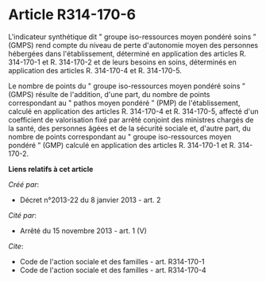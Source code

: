 # Article R314-170-6

L'indicateur synthétique dit " groupe iso-ressources moyen pondéré soins ” (GMPS) rend compte du niveau de perte d'autonomie
moyen des personnes hébergées dans l'établissement, déterminé en application des articles R. 314-170-1 et R. 314-170-2 et de
leurs besoins en soins, déterminés en application des articles R. 314-170-4 et R. 314-170-5. 

Le nombre de points du " groupe iso-ressources moyen pondéré soins ” (GMPS) résulte de l'addition, d'une part, du nombre de
points correspondant au " pathos moyen pondéré ” (PMP) de l'établissement, calculé en application des articles R. 314-170-4
et R. 314-170-5, affecté d'un coefficient de valorisation fixé par arrêté conjoint des ministres chargés de la santé, des
personnes âgées et de la sécurité sociale et, d'autre part, du nombre de points correspondant au " groupe iso-ressources
moyen pondéré ” (GMP) calculé en application des articles R. 314-170-1 et R. 314-170-2.

**Liens relatifs à cet article**

_Créé par_:

  - Décret n°2013-22 du 8 janvier 2013 - art. 2

_Cité par_:

  - Arrêté du 15 novembre 2013 - art. 1 (V)

_Cite_:

  - Code de l'action sociale et des familles - art. R314-170-1
  - Code de l'action sociale et des familles - art. R314-170-4
